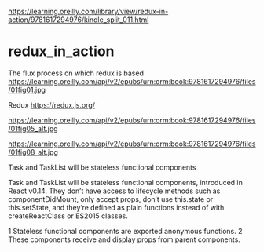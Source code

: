 https://learning.oreilly.com/library/view/redux-in-action/9781617294976/kindle_split_011.html

# redux_in_action

The flux process on which redux is based
https://learning.oreilly.com/api/v2/epubs/urn:orm:book:9781617294976/files/01fig01.jpg


Redux
https://redux.js.org/


https://learning.oreilly.com/api/v2/epubs/urn:orm:book:9781617294976/files/01fig05_alt.jpg


https://learning.oreilly.com/api/v2/epubs/urn:orm:book:9781617294976/files/01fig08_alt.jpg

Task and TaskList will be stateless functional components

Task and TaskList will be stateless functional components, introduced in React v0.14. They don’t have access to lifecycle methods such as componentDidMount, only accept props, don’t use this.state or this.setState, and they’re defined as plain functions instead of with createReactClass or ES2015 classes.

1 Stateless functional components are exported anonymous functions.
2 These components receive and display props from parent components.